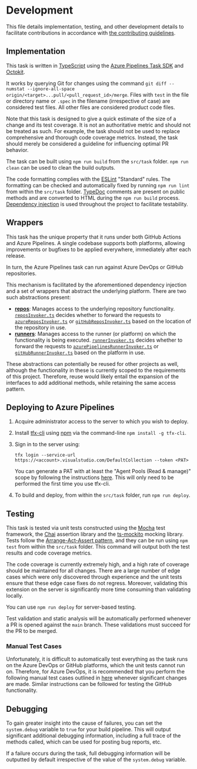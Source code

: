 # Development

This file details implementation, testing, and other development details to
facilitate contributions in accordance with
[the contributing guidelines][contributing].

## Implementation

This task is written in [TypeScript][typescript] using the
[Azure Pipelines Task SDK][sdk] and [Octokit][octokit].

It works by querying Git for changes using the command
`git diff --numstat --ignore-all-space origin/<target>...pull/<pull_request_id>/merge`.
Files with `test` in the file or directory name or `.spec` in the filename
(irrespective of case) are considered test files. All other files are considered
product code files.

Note that this task is designed to give a quick estimate of the size of a change
and its test coverage. It is not an authoritative metric and should not be
treated as such. For example, the task should not be used to replace
comprehensive and thorough code coverage metrics. Instead, the task should
merely be considered a guideline for influencing optimal PR behavior.

The task can be built using `npm run build` from the `src/task`
folder. `npm run clean` can be used to clean the build outputs.

The code formatting complies with the [ESLint][eslint] "Standard" rules. The
formatting can be checked and automatically fixed by running `npm run lint`
from within the `src/task` folder. [TypeDoc][typedoc] comments are
present on public methods and are converted to HTML during the `npm run build`
process. [Dependency injection][depinjection] is used throughout the project to
facilitate testability.

## Wrappers

This task has the unique property that it runs under both GitHub Actions and
Azure Pipelines. A single codebase supports both platforms, allowing
improvements or bugfixes to be applied everywhere, immediately after each
release.

In turn, the Azure Pipelines task can run against Azure DevOps or GitHub
repositories.

This mechanism is facilitated by the aforementioned dependency injection and a
set of wrappers that abstract the underlying platform. There are two such
abstractions present:

- [**repos**][reposfolder]: Manages access to the underlying repository
  functionality. [`reposInvoker.ts`][reposinvoker] decides whether to forward
  the requests to [`azureReposInvoker.ts`][azurereposinvoker] or
  [`gitHubReposInvoker.ts`][githubreposinvoker] based on the location of the
  repository in use.
- [**runners**][runnersfolder]: Manages access to the runner (or platform) on
  which the functionality is being executed. [`runnerInvoker.ts`][runnerinvoker]
  decides whether to forward the requests to
  [`azurePipelinesRunnerInvoker.ts`][azurepipelinesrunnerinvoker] or
  [`gitHubRunnerInvoker.ts`][githubrunnerinvoker] based on the platform in use.

These abstractions can potentially be reused for other projects as well,
although the functionality in these is currently scoped to the requirements of
this project. Therefore, reuse would likely entail the expansion of the
interfaces to add additional methods, while retaining the same access pattern.

## Deploying to Azure Pipelines

1. Acquire administrator access to the server to which you wish to deploy.
1. Install [tfx-cli][tfxcli] using [npm][npm] via the command-line
   `npm install -g tfx-cli`.
1. Sign in to the server using:

   ```Batchfile
   tfx login --service-url https://<account>.visualstudio.com/DefaultCollection --token <PAT>
   ```

   You can generate a PAT with at least the "Agent Pools (Read & manage)" scope
   by following the instructions [here][tfxpat]. This will only need to be
   performed the first time you use tfx-cli.
1. To build and deploy, from within the `src/task` folder, run `npm run deploy`.

## Testing

This task is tested via unit tests constructed using the [Mocha][mocha] test
framework, the [Chai][chai] assertion library and the [ts-mockito][tsmockito]
mocking library. Tests follow the [Arrange-Act-Assert pattern][aaa], and they
can be run using `npm test` from within the `src/task` folder. This command will
output both the test results and code coverage metrics.

The code coverage is currently extremely high, and a high rate of coverage
should be maintained for all changes. There are a large number of edge cases
which were only discovered through experience and the unit tests ensure that
these edge case fixes do not regress. Moreover, validating this extension on the
server is significantly more time consuming than validating locally.

You can use `npm run deploy` for server-based testing.

Test validation and static analysis will be automatically performed whenever a
PR is opened against the `main` branch. These validations must succeed for the
PR to be merged.

### Manual Test Cases

Unfortunately, it is difficult to automatically test everything as the task runs
on the Azure DevOps or GitHub platforms, which the unit tests cannot run on.
Therefore, for Azure DevOps, it is recommended that you perform the following
manual test cases outlined in [here][manualtesting] whenever significant changes
are made. Similar instructions can be followed for testing the GitHub
functionality.

## Debugging

To gain greater insight into the cause of failures, you can set the
`system.debug` variable to `true` for your build pipeline. This will output
significant additional debugging information, including a full trace of the
methods called, which can be used for posting bug reports, etc.

If a failure occurs during the task, full debugging information will be
outputted by default irrespective of the value of the `system.debug` variable.

[contributing]: ../.github/CONTRIBUTING.md
[typescript]: https://www.typescriptlang.org/
[sdk]: https://github.com/microsoft/azure-pipelines-task-lib
[octokit]: https://github.com/octokit
[tfxcli]: https://github.com/Microsoft/tfs-cli
[npm]: https://www.npmjs.com/
[tfxpat]: https://docs.microsoft.com/azure/devops/extend/publish/command-line
[mocha]: https://mochajs.org/
[chai]: https://www.chaijs.com/
[tsmockito]: https://github.com/NagRock/ts-mockito
[aaa]: https://automationpanda.com/2020/07/07/arrange-act-assert-a-pattern-for-writing-good-tests/
[eslint]: https://eslint.org/
[typedoc]: https://typedoc.org/
[depinjection]: https://wikipedia.org/wiki/Dependency_injection
[reposfolder]: ../src/task/src/repos/
[reposinvoker]: ../src/task/src/repos/reposInvoker.ts
[azurereposinvoker]: ../src/task/src/repos/azureReposInvoker.ts
[githubreposinvoker]: ../src/task/src/repos/gitHubReposInvoker.ts
[runnersfolder]: ../src/task/src/runners/
[runnerinvoker]: ../src/task/src/runners/runnerInvoker.ts
[azurepipelinesrunnerinvoker]: ../src/task/src/runners/azurePipelinesRunnerInvoker.ts
[githubrunnerinvoker]: ../src/task/src/runners/gitHubRunnerInvoker.ts
[manualtesting]: ../src/task/tests/manualTests/Instructions.md
